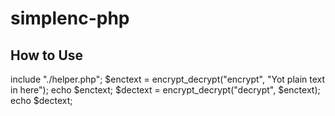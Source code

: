 # simplenc-php
## How to Use
include "./helper.php";
$enctext = encrypt_decrypt("encrypt", "Yot plain text in here");
echo $enctext;
$dectext = encrypt_decrypt("decrypt", $enctext);
echo $dectext;

